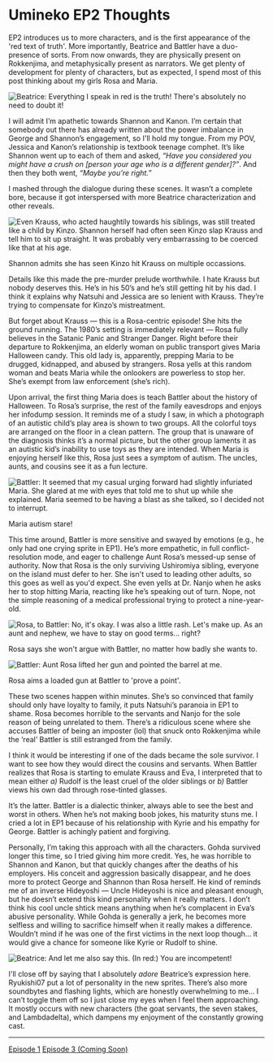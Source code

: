 <div class="flex-all">
    <div class="flex-ui">
        <div class="flex-ui-left"></div><div class="flex-ui-middle">
        </div><div class="flex-ui-right"></div></div>
<div class="flex-writings">

# Umineko EP2 Thoughts

EP2 introduces us to more characters, and is the first appearance of the 'red text of truth'. More importantly, Beatrice and Battler have a duo-presence of sorts. From now onwards, they are physically present on Rokkenjima, and metaphysically present as narrators. We get plenty of development for plenty of characters, but as expected, I spend most of this post thinking about my girls Rosa and Maria.

![Beatrice: Everything I speak in red is the truth! There's absolutely no need to doubt it!](red.png)

I will admit I’m apathetic towards Shannon and Kanon. I’m certain that somebody out there has already written about the power imbalance in George and Shannon’s engagement, so I'll hold my tongue. From my POV, Jessica and Kanon’s relationship is textbook teenage comphet. It’s like Shannon went up to each of them and asked, *“Have you considered you might have a crush on \[person your age who is a different gender\]?”*. And then they both went, *“Maybe you’re right.”*

I mashed through the dialogue during these scenes. It wasn’t a complete bore, because it got interspersed with more Beatrice characterization and other reveals.

<img src="kinzo.png" alt="Even Krauss, who acted haughtily towards his siblings, was still treated like a child by Kinzo. Shannon herself had often seen Kinzo slap Krauss and tell him to sit up straight. It was probably very embarrassing to be coerced like that at his age.">
<p class=caption>Shannon admits she has seen Kinzo hit Krauss on multiple occassions.</p>

Details like this made the pre-murder prelude worthwhile. I hate Krauss but nobody deserves this. He’s in his 50’s and he’s still getting hit by his dad. I think it explains why Natsuhi and Jessica are so lenient with Krauss. They’re trying to compensate for Kinzo’s mistreatment.

But forget about Krauss — this is a Rosa-centric episode! She hits the ground running. The 1980’s setting is immediately relevant — Rosa fully believes in the Satanic Panic and Stranger Danger. Right before their departure to Rokkenjima, an elderly woman on public transport gives Maria Halloween candy. This old lady is, apparently, prepping Maria to be drugged, kidnapped, and abused by strangers. Rosa yells at this random woman and beats Maria while the onlookers are powerless to stop her. She’s exempt from law enforcement <span>(she’s rich)</span>.

Upon arrival, the first thing Maria does is teach Battler about the history of Halloween. To Rosa’s surprise, the rest of the family eavesdrops and enjoys her infodump session. It reminds me of a study I saw, in which a photograph of an autistic child’s play area is shown to two groups. All the colorful toys are arranged on the floor in a clean pattern. The group that is unaware of the diagnosis thinks it’s a normal picture, but the other group laments it as an autistic kid’s inability to use toys as they are intended. When Maria is enjoying herself like this, Rosa just sees a symptom of autism. The uncles, aunts, and cousins see it as a fun lecture.

<img src="tism.png" alt="Battler: It seemed that my casual urging forward had slightly infuriated Maria. She glared at me with eyes that told me to shut up while she explained. Maria seemed to be having a blast as she talked, so I decided not to interrupt.">
<p class=caption>Maria autism stare!</p>

This time around, Battler is more sensitive and swayed by emotions <span>(e.g., he only had one crying sprite in EP1)</span>. He’s more empathetic, in full conflict-resolution mode, and eager to challenge Aunt Rosa’s messed-up sense of authority. Now that Rosa is the only surviving Ushiromiya sibling, everyone on the island must defer to her. She isn't used to leading other adults, so this goes as well as you'd expect. She even yells at Dr. Nanjo when he asks her to stop hitting Maria, reacting like he’s speaking out of turn. Nope, not the simple reasoning of a medical professional trying to protect a nine-year-old.

<img src="nephew.png" alt="Rosa, to Battler: No, it&#39;s okay. I was also a little rash. Let&#39;s make up. As an aunt and nephew, we have to stay on good terms... right?">
<p class=caption>Rosa says she won't argue with Battler, no matter how badly she wants to.</p>
<img src="point.png" alt="Battler: Aunt Rosa lifted her gun and pointed the barrel at me.">
<p class=caption>Rosa aims a loaded gun at Battler to &#39;prove a point&#39;.</p>

These two scenes happen within minutes. She’s so convinced that family should only have loyalty to family, it puts Natsuhi’s paranoia in EP1 to shame. Rosa becomes horrible to the servants and Nanjo for the sole reason of being unrelated to them. There’s a ridiculous scene where she accuses Battler of being an imposter <span>(lol)</span> that snuck onto Rokkenjima while the ‘real’ Battler is still estranged from the family.

I think it would be interesting if one of the dads became the sole survivor. I want to see how they would direct the cousins and servants. When Battler realizes that Rosa is starting to emulate Krauss and Eva, I interpreted that to mean either *a)* Rudolf is the least cruel of the older siblings or *b)* Battler views his own dad through rose-tinted glasses.

It’s the latter. Battler is a dialectic thinker, always able to see the best and worst in others. When he’s not making boob jokes, his maturity stuns me. I cried a lot in EP1 because of his relationship with Kyrie and his empathy for George. Battler is achingly patient and forgiving.

Personally, I’m taking this approach with all the characters. Gohda survived longer this time, so I tried giving him more credit. Yes, he was horrible to Shannon and Kanon, but that quickly changes after the deaths of his employers. His conceit and aggression basically disappear, and he does more to protect George and Shannon than Rosa herself. He kind of reminds me of an inverse Hideyoshi — Uncle Hideyoshi is nice and pleasant enough, but he doesn’t extend this kind personality when it really matters. I don’t think his cool uncle shtick means anything when he’s complacent in Eva’s abusive personality. While Gohda is generally a jerk, he becomes more selfless and willing to sacrifice himself when it really makes a difference. Wouldn’t mind if he was one of the first victims in the next loop though… it would give a chance for someone like Kyrie or Rudolf to shine.

![Beatrice: And let me also say this. (In red:) You are incompetent!](incompetent.png)

I'll close off by saying that I absolutely *adore* Beatrice’s expression here. Ryukishi07 put a lot of personality in the new sprites. There’s also more soundbytes and flashing lights, which are honestly overwhelming to me… I can’t toggle them off so I just close my eyes when I feel them approaching. It mostly occurs with new characters <span>(the goat servants, the seven stakes, and Lambdadelta)</span>, which dampens my enjoyment of the constantly growing cast.

<footer>
<hr>
<a href="../ep1/" class="alignleft">Episode 1</a>
<a href="../ep2/#" class="alignright">Episode 3 (Coming Soon)</a>
</footer>

</div>
</div>
